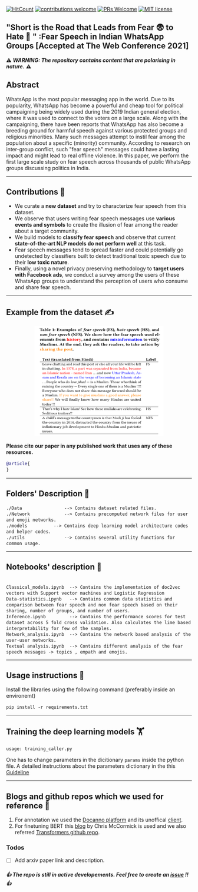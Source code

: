 [![HitCount](http://hits.dwyl.com/punyajoy/Fear-speech-analysis.svg)](http://hits.dwyl.com/punyajoy/Fear-speech-analysis)
[![contributions welcome](https://img.shields.io/badge/contributions-welcome-brightgreen.svg?style=flat)](https://github.com/dwyl/esta/issues)
[![PRs Welcome](https://img.shields.io/badge/PRs-welcome-brightgreen.svg?style=flat-square)](http://makeapullrequest.com)
[![MIT license](https://img.shields.io/badge/License-MIT-blue.svg)](https://lbesson.mit-license.org/)

## "Short is the Road that Leads from Fear :fearful: to Hate :cursing_face: " :Fear Speech in Indian WhatsApp Groups [Accepted at The Web Conference 2021] 

:warning: ***WARNING: The repository contains content that are polarising in nature.*** :warning:

## Abstract

WhatsApp is the most popular messaging app in the world. Due to its popularity, WhatsApp has become a powerful and cheap tool for political campaigning being widely used during the 2019 Indian general election, where it was used to connect to the voters on a large scale. Along with the campaigning, there have been reports that WhatsApp has also become a breeding ground for harmful speech against various protected groups and religious minorities. Many such messages attempt to instil fear among the population about a specific (minority) community. According to research on inter-group conflict, such "fear speech" messages could have a lasting impact and might lead to real offline violence. In this paper, we perform the first large scale study on fear speech across thousands of public WhatsApp groups discussing politics in India. 

------------------------------------------
**Contributions** :volcano:	
------------------------------------------

* We curate a **new dataset** and try to characterize fear speech from this dataset. 
* We observe that users writing fear speech messages use **various events and symbols** to create the illusion of fear among the reader about a target community. 
* We build models to **classify fear speech** and observe that current **state-of-the-art NLP models do not perform well** at this task. 
* Fear speech messages tend to spread faster and could potentially go undetected by classifiers built to detect traditional toxic speech due to their **low toxic nature**. 
* Finally, using a novel privacy preserving methodology to **target users with Facebook ads**, we conduct a survey among the users of these WhatsApp groups to understand the perception of users who consume and share fear speech. 

------------------------------------------
**Example from the dataset** :writing_hand:	
------------------------------------------
<p align="center"><img src="Figures/Fearspeech_arxiv.png" width="350" height="300"></p>


**Please cite our paper in any published work that uses any of these resources.**

~~~bibtex
@article{
}
~~~

------------------------------------------
**Folders' Description** :open_file_folder:	
------------------------------------------
~~~
./Data                --> Contains dataset related files.
./Network             --> Contains precomputed network files for user and emoji networks.
./models	      --> Contains deep learning model architecture codes and helper codes.
./utils               --> Contains several utility functions for common usage.
~~~
----------------------------------------------------------
**Notebooks' description** :notebook_with_decorative_cover:
----------------------------------------------------------
~~~

Classical_models.ipynb  --> Contains the implementation of doc2vec vectors with Support vector machines and Logistic Regression 
Data-statistics.ipynb   --> Contains common data statistics and comparison between fear speech and non fear speech based on their sharing, number of groups, and number of users.
Inference.ipynb         --> Contains the performance scores for test dataset across 5 fold cross validation. Also calculates the lime based interpretability for few of the samples.
Network_analysis.ipynb  --> Contains the network based analysis of the user-user networks.
Textual analysis.ipynb  --> Contains different analysis of the fear speech messages -> topics , empath and emojis.

~~~
----------------------------------------------------------
**Usage instructions** :construction_worker:
----------------------------------------------------------

Install the libraries using the following command (preferably inside an environemt)
~~~
pip install -r requirements.txt
~~~

----------------------------------------------------------
**Training the deep learning models** :weight_lifting:
----------------------------------------------------------

~~~
usage: training_caller.py
~~~
One has to change parameters in the dicitionary `params` inside the python file. A detailed instructions about the parameters dictionary in the this [Guideline](Parameters.md)

----------------------------------------------------------
**Blogs and github repos which we used for reference :angel:**
----------------------------------------------------------

1. For annotation we used the [Docanno platform](https://github.com/doccano/doccano) and its unoffical [client](https://github.com/doccano/doccano-client).
2. For finetuning BERT this [blog](https://mccormickml.com/2019/07/22/BERT-fine-tuning/)  by Chris McCormick is used and we also referred [Transformers github repo](https://github.com/huggingface/transformers).

### Todos
- [ ] Add arxiv paper link and description.

##### :thumbsup: The repo is still in active developements. Feel free to create an [issue](https://github.com/punyajoy/Fear-speech-analysis/issues) !!  :thumbsup:

